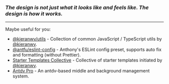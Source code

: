 ### _The design is not just what it looks like and feels like. The design is how it works._

<hr />

Maybe useful for you:

- [@kieranwv/utils](https://github.com/kieranwv/utils) - Collection of common JavaScript / TypeScript utils by [@kieranwv](https://github.com/kieranwv).
- [@antfu/eslint-config](https://github.com/antfu/eslint-config) - Anthony's ESLint config preset, supports auto fix and formatting (without Prettier).
- [Starter Templates Collective](https://github.com/starter-collective) - Collective of starter templates initiated by [@kieranwv](https://github.com/kieranwv).
- [Antdv Pro](https://github.com/antdv-pro) - An antdv-based middle and background management system.
